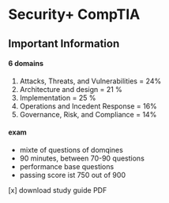 # Security+ CompTIA
## Important Information
#### 6 domains 
1. Attacks, Threats, and Vulnerabilities = 24%
2. Architecture and design = 21 %
3. Implementation = 25 %
4. Operations and Incedent Response = 16%
5. Governance, Risk, and Compliance = 14%

#### exam
- mixte of questions of domqines
- 90 minutes, between 70-90 questions
- performance base questions
- passing score ist 750 out of 900

[x] download study guide PDF


